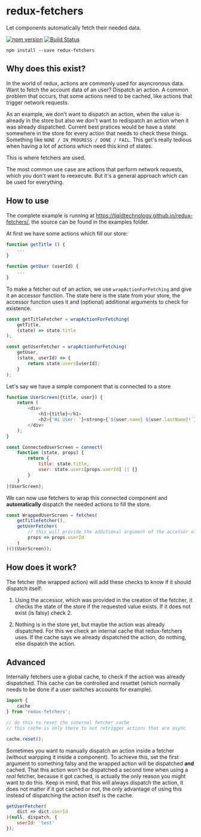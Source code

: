 # redux-fetchers
Let components automatically fetch their needed data.

[![npm version](https://badge.fury.io/js/redux-fetchers.svg)](https://badge.fury.io/js/redux-fetchers)
[![Build Status](https://travis-ci.org/LIQIDTechnology/redux-fetchers.svg?branch=master)](https://travis-ci.org/LIQIDTechnology/redux-fetchers)

```
npm install --save redux-fetchers
```

## Why does this exist?
In the world of redux, actions are commonly used for asyncronous data.
Want to fetch the account data of an user? Dispatch an action.
A common problem that occurs, that some actions need to be cached, like actions that trigger network requests.

As an example, we don't want to dispatch an action, when the value is already in the store but also
we don't want to redispatch an action when it was already dispatched.
Current best pratices would be have a state somewhere in the store for every action that needs to check these things.
Something like `NONE / IN_PROGRESS / DONE / FAIL`.
This get's really tedious when having a lot of actions which need this kind of states.

This is where fetchers are used.

The most common use case are actions that perform network requests, which you don't want to reexecute.
But it's a general approach which can be used for everything.

## How to use
The complete example is running at https://liqidtechnology.github.io/redux-fetchers/, the source can be found in the examples folder.

At first we have some actions which fill our store:
```js
function getTitle () {
    ...
}

function getUser (userId) {
    ...
}
```


To make a fetcher out of an action, we use `wrapActionForFetching` and give it an accessor function.
The state here is the state from your store, the accessor function uses it and (optional) additional arguments to check for existence.

```js
const getTitleFetcher = wrapActionForFetching(
    getTitle,
    (state) => state.title
);

const getUserFetcher = wrapActionForFetching(
    getUser,
    (state, userId) => {
        return state.users[userId];
    }
);

```

Let's say we have a simple component that is connected to a store
```js
function UserScreen({title, user}) {
    return (
        <div>
            <h1>{title}</h1>
            <h2>{'Hi User: '}<strong>{`${user.name} ${user.lastName}!`}</strong></h2>
        </div>
    );
}

const ConnectedUserScreen = connect(
    function (state, props) {
        return {
            title: state.title,
            user: state.users[props.userId] || {}
        }
    }
)(UserScreen);
```

We can now use fetchers to wrap this connected component and **automatically** dispatch the needed actions to fill the store.
```js
const WrappedUserScreen = fetches(
    getTitleFetcher(),
    getUserFetcher(
        // this will provide the additional argument of the accessor of getUserFetcher
        props => props.userId
    )
)()(UserScreen));
```

## How does it work?

The fetcher (the wrapped action) will add these checks to know if it should dispatch itself:

1. Using the accessor, which was provided in the creation of the fetcher, it checks the state of the store if the requested value exists. If it does not exist (is falsy) check 2.

2. Nothing is in the store yet, but maybe the action was already dispatched. For this we check an internal cache that redux-fetchers uses.
If the cache says we already dispatched the action, do nothing, else dispatch the action.

## Advanced

Internally fetchers use a global cache, to check if the action was already dispatched.
This cache can be controlled and resettet (which normally needs to be done if a user switches accounts for example).

```js
import {
    cache
} from 'redux-fetchers';

// do this to reset the internal fetcher cache
// this cache is only there to not retrigger actions that are async

cache.reset();
```

Sometimes you want to manually dispatch an action inside a fetcher (without warpping it inside a component). To achieve this, set the first argument to something falsy and the wrapped action will be dispatched **and** cached. That this action won't be dispatched a second time when using a *real* fetcher, because it got cached, is actually the only reason you might want to do this. Keep in mind, that this will always dispatch the action, it does not matter if it got cached or not, the only advantage of using this instead of dispatching the action itself is the cache.

```js
getUserFetcher(
    dict => dict.userId
)(null, dispatch, {
    userId: 'test'
});
```
